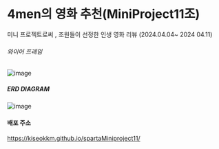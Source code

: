 # 4men의 영화 추천(MiniProject11조)

미니 프로젝트로써 , 조원들이 선정한 인생 영화 리뷰 (2024.04.04~ 2024 04.11)

###### 와이어 프레임
![image](https://github.com/kiseokkm/spartaMiniproject11/assets/132454778/17306b99-4c8b-465b-9235-9f3c2968569c)

##### ERD DIAGRAM 
![image](https://github.com/kiseokkm/spartaMiniproject11/assets/132454778/4337dcec-23e5-4c50-85f3-fb0e2e0cb020)

#### 배포 주소
https://kiseokkm.github.io/spartaMiniproject11/
